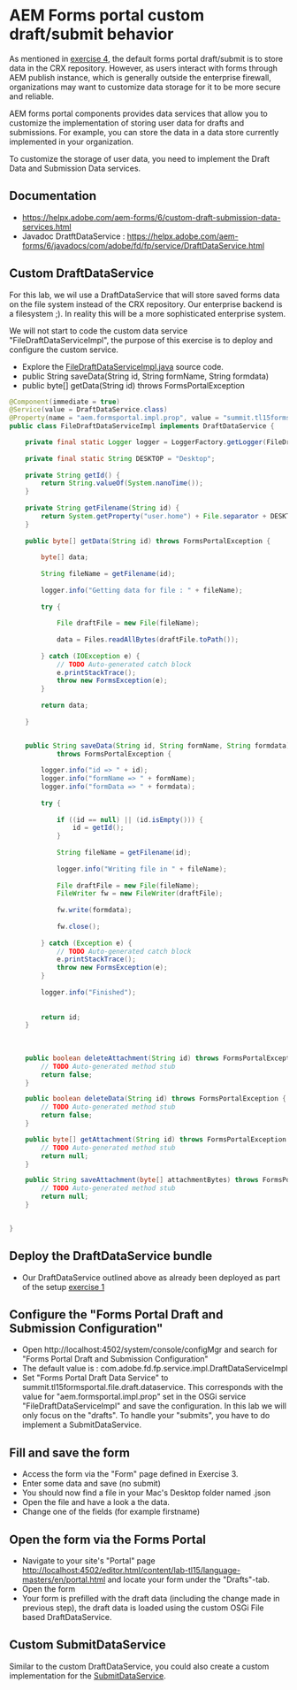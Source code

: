 # AEM Forms portal custom draft/submit behavior

As mentioned in [exercise 4](../exercise4/README.md), the default forms portal draft/submit is to store data in the CRX repository. However, as users interact with forms through AEM publish instance, which is generally outside the enterprise firewall, organizations may want to customize data storage for it to be more secure and reliable.

AEM forms portal components provides data services that allow you to customize the implementation of storing user data for drafts and submissions. For example, you can store the data in a data store currently implemented in your organization.

To customize the storage of user data, you need to implement the Draft Data and Submission Data services.

## Documentation

* https://helpx.adobe.com/aem-forms/6/custom-draft-submission-data-services.html
* Javadoc DratftDataService : https://helpx.adobe.com/aem-forms/6/javadocs/com/adobe/fd/fp/service/DraftDataService.html

## Custom DraftDataService

For this lab, we wil use a DraftDataService that will store saved forms data on the file system instead of the CRX repository. Our enterprise backend is a filesystem ;). In reality this will be a more sophisticated enterprise system.

We will not start to code the custom data service "FileDraftDataServiceImpl", the purpose of this exercise is to deploy and configure the custom service.

* Explore the [FileDraftDataServiceImpl.java](../resources/FileDraftDataServiceImpl.java) source code.
* public String saveData(String id, String formName, String formdata)
* public byte[] getData(String id) throws FormsPortalException

```java
@Component(immediate = true)
@Service(value = DraftDataService.class)
@Property(name = "aem.formsportal.impl.prop", value = "summit.tl15formsportal.file.draft.dataservice")
public class FileDraftDataServiceImpl implements DraftDataService {

	private final static Logger logger = LoggerFactory.getLogger(FileDraftDataServiceImpl.class);
	
	private final static String DESKTOP = "Desktop";
	
	private String getId() {
        return String.valueOf(System.nanoTime());
    }
	
	private String getFilename(String id) {
		return System.getProperty("user.home") + File.separator + DESKTOP + File.separator + id + ".json";
	}
	
	public byte[] getData(String id) throws FormsPortalException {
		
		byte[] data;
		
		String fileName = getFilename(id);
		
		logger.info("Getting data for file : " + fileName);
		
		try {
			
			File draftFile = new File(fileName);
			
			data = Files.readAllBytes(draftFile.toPath());
			
		} catch (IOException e) {
			// TODO Auto-generated catch block
			e.printStackTrace();
			throw new FormsException(e);
		}
		
		return data;
		
	}


	public String saveData(String id, String formName, String formdata)
			throws FormsPortalException {
		
		logger.info("id => " + id);
		logger.info("formName => " + formName);
		logger.info("formData => " + formdata);
		
		try {
			
			if ((id == null) || (id.isEmpty())) {	
				id = getId();
			}
			
			String fileName = getFilename(id);
			
			logger.info("Writing file in " + fileName);
			
			File draftFile = new File(fileName);
			FileWriter fw = new FileWriter(draftFile);
			
			fw.write(formdata);
			
			fw.close();
			
		} catch (Exception e) {
			// TODO Auto-generated catch block
			e.printStackTrace();
			throw new FormsException(e);
		}
		
		logger.info("Finished");
		
		
		return id;
	}
	
	
	
	public boolean deleteAttachment(String id) throws FormsPortalException {
		// TODO Auto-generated method stub
		return false;
	}

	public boolean deleteData(String id) throws FormsPortalException {
		// TODO Auto-generated method stub
		return false;
	}

	public byte[] getAttachment(String id) throws FormsPortalException {
		// TODO Auto-generated method stub
		return null;
	}

	public String saveAttachment(byte[] attachmentBytes) throws FormsPortalException {
		// TODO Auto-generated method stub
		return null;
	}


}
```

## Deploy the DraftDataService bundle

* Our DraftDataService outlined above as already been deployed as part of the setup [exercise 1](../exercise1/README.md) 

## Configure the "Forms Portal Draft and Submission Configuration"

* Open http://localhost:4502/system/console/configMgr and search for "Forms Portal Draft and Submission Configuration"
* The default value is : com.adobe.fd.fp.service.impl.DraftDataServiceImpl
* Set "Forms Portal Draft Data Service" to summit.tl15formsportal.file.draft.dataservice. This corresponds with the value for "aem.formsportal.impl.prop" set in the OSGi service "FileDraftDataServiceImpl" and save the configuration. In this lab we will only focus on the "drafts". To handle your "submits", you have to do implement a SubmitDataService.

## Fill and save the form

* Access the form via the "Form" page defined in Exercise 3.
* Enter some data and save (no submit)
* You should now find a file in your Mac's Desktop folder named <number>.json
* Open the file and have a look a the data.
* Change one of the fields (for example firstname)
    
## Open the form via the Forms Portal 

* Navigate to your site's "Portal" page [http://localhost:4502/editor.html/content/lab-tl15/language-masters/en/portal.html](http://localhost:4502/editor.html/content/lab-tl15/language-masters/en/portal.html) and locate your form under the "Drafts"-tab.
* Open the form
* Your form is prefilled with the draft data (including the change made in previous step), the draft data is loaded using the custom OSGi File based DraftDataService.  


## Custom SubmitDataService

Similar to the custom DraftDataService, you could also create a custom implementation for the [SubmitDataService](https://helpx.adobe.com/aem-forms/6-1/javadocs/com/adobe/fd/fp/service/SubmitDataService.html).
